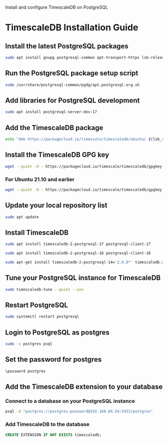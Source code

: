 Install and configure TimescaleDB on PostgreSQL
# TimescaleDB Installation Guide

## Install the latest PostgreSQL packages
```sh
sudo apt install gnupg postgresql-common apt-transport-https lsb-release wget
```

## Run the PostgreSQL package setup script
```sh
sudo /usr/share/postgresql-common/pgdg/apt.postgresql.org.sh
```

## Add libraries for PostgreSQL development
```sh
sudo apt install postgresql-server-dev-17
```

## Add the TimescaleDB package
```sh
echo "deb https://packagecloud.io/timescale/timescaledb/ubuntu/ $(lsb_release -c -s) main" | sudo tee /etc/apt/sources.list.d/timescaledb.list
```

## Install the TimescaleDB GPG key
```sh
wget --quiet -O - https://packagecloud.io/timescale/timescaledb/gpgkey | sudo gpg --dearmor -o /etc/apt/trusted.gpg.d/timescaledb.gpg
```

### For Ubuntu 21.10 and earlier
```sh
wget --quiet -O - https://packagecloud.io/timescale/timescaledb/gpgkey | sudo apt-key add -
```

## Update your local repository list
```sh
sudo apt update
```

## Install TimescaleDB
```sh
sudo apt install timescaledb-2-postgresql-17 postgresql-client-17

sudo apt install timescaledb-2-postgresql-16 postgresql-client-16
```

```sh
sudo apt-get install timescaledb-2-postgresql-14='2.6.0*' timescaledb-2-loader-postgresql-14='2.6.0*'
```

## Tune your PostgreSQL instance for TimescaleDB
```sh
sudo timescaledb-tune --quiet --yes
```

## Restart PostgreSQL
```sh
sudo systemctl restart postgresql
```

## Login to PostgreSQL as postgres
```sh
sudo -u postgres psql
```

## Set the password for postgres
```sh
\password postgres
```

## Add the TimescaleDB extension to your database

### Connect to a database on your PostgreSQL instance
```sh
psql -d "postgres://postgres:password@192.168.84.54:5432/postgres"
```

### Add TimescaleDB to the database
```sql
CREATE EXTENSION IF NOT EXISTS timescaledb;
```